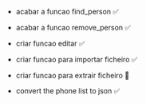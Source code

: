 - acabar a funcao find_person ✅ 

- acabar a funcao remove_person ✅ 

- criar funcao editar ✅ 

- criar funcao para importar ficheiro ✅

- criar funcao para extrair ficheiro 🔧 

- convert the phone list to json ✅ 
